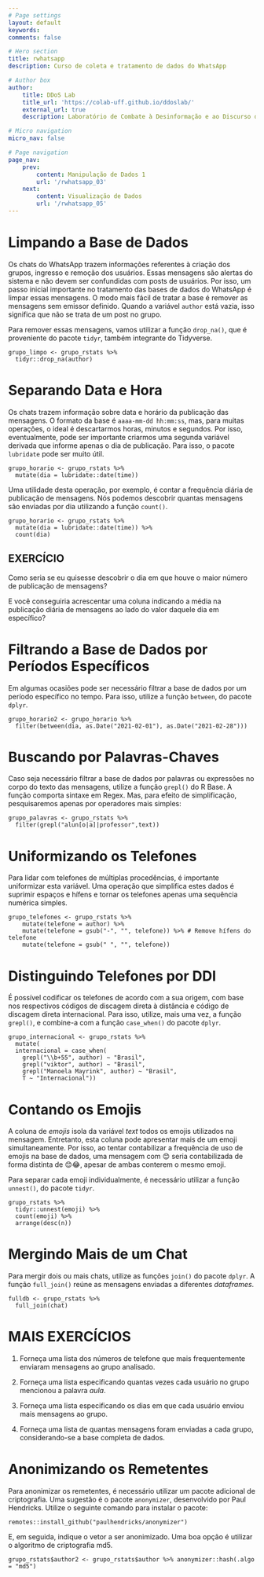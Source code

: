 ```yaml
---
# Page settings
layout: default
keywords:
comments: false

# Hero section
title: rwhatsapp
description: Curso de coleta e tratamento de dados do WhatsApp

# Author box
author:
    title: DDoS Lab
    title_url: 'https://colab-uff.github.io/ddoslab/'
    external_url: true
    description: Laboratório de Combate à Desinformação e ao Discurso de Ódio em Sistemas de Comunicação em Rede

# Micro navigation
micro_nav: false

# Page navigation
page_nav:
    prev:
        content: Manipulação de Dados 1
        url: '/rwhatsapp_03'
    next:
        content: Visualização de Dados
        url: '/rwhatsapp_05'
---
```


# Limpando a Base de Dados

Os chats do WhatsApp trazem informações referentes à criação dos grupos, ingresso e remoção dos usuários. Essas mensagens são alertas do sistema e não devem ser confundidas com posts de usuários. Por isso, um passo inicial importante no tratamento das bases de dados do WhatsApp é limpar essas mensagens. O modo mais fácil de tratar a base é remover as mensagens sem emissor definido. Quando a variável `author` está vazia, isso significa que não se trata de um post no grupo.

Para remover essas mensagens, vamos utilizar a função `drop_na()`, que é proveniente do pacote `tidyr`, também integrante do Tidyverse.

```
grupo_limpo <- grupo_rstats %>%
  tidyr::drop_na(author)
```


# Separando Data e Hora

Os chats trazem informação sobre data e horário da publicação das mensagens. O formato da base é `aaaa-mm-dd hh:mm:ss`, mas, para muitas operações, o ideal é descartarmos horas, minutos e segundos. Por isso, eventualmente, pode ser importante criarmos uma segunda variável derivada que informe apenas o dia de publicação. Para isso, o pacote `lubridate` pode ser muito útil.

```
grupo_horario <- grupo_rstats %>%
  mutate(dia = lubridate::date(time))
```

Uma utilidade desta operação, por exemplo, é contar a frequência diária de publicação de mensagens. Nós podemos descobrir quantas mensagens são enviadas por dia utilizando a função `count()`.

```
grupo_horario <- grupo_rstats %>%
  mutate(dia = lubridate::date(time)) %>% 
  count(dia)
```


## EXERCÍCIO

Como seria se eu quisesse descobrir o dia em que houve o maior número de publicação de mensagens?

E você conseguiria acrescentar uma coluna indicando a média na publicação diária de mensagens ao lado do valor daquele dia em específico?


# Filtrando a Base de Dados por Períodos Específicos

Em algumas ocasiões pode ser necessário filtrar a base de dados por um período específico no tempo. Para isso, utilize a função `between`, do pacote `dplyr`.

```
grupo_horario2 <- grupo_horario %>% 
  filter(between(dia, as.Date("2021-02-01"), as.Date("2021-02-28")))
```


# Buscando por Palavras-Chaves

Caso seja necessário filtrar a base de dados por palavras ou expressões no corpo do texto das mensagens, utilize a função `grepl()` do R Base. A função comporta sintaxe em Regex. Mas, para efeito de simplificação, pesquisaremos apenas por operadores mais simples:

```
grupo_palavras <- grupo_rstats %>% 
  filter(grepl("alun[o|a]|professor",text))
```


# Uniformizando os Telefones

Para lidar com telefones de múltiplas procedências, é importante uniformizar esta variável. Uma operação que simplifica estes dados é suprimir espaços e hífens e tornar os telefones apenas uma sequência numérica simples.

```
grupo_telefones <- grupo_rstats %>% 
    mutate(telefone = author) %>%
    mutate(telefone = gsub("-", "", telefone)) %>% # Remove hífens do telefone
    mutate(telefone = gsub(" ", "", telefone))
```


# Distinguindo Telefones por DDI

É possível codificar os telefones de acordo com a sua origem, com base nos respectivos códigos de discagem direta à distância e código de discagem direta internacional. Para isso, utilize, mais uma vez, a função `grepl()`, e combine-a com a função `case_when()` do pacote `dplyr`.

```
grupo_internacional <- grupo_rstats %>%
  mutate(
  internacional = case_when(
    grepl("\\b+55", author) ~ "Brasil",
    grepl("viktor", author) ~ "Brasil",
    grepl("Manoela Mayrink", author) ~ "Brasil",
    T ~ "Internacional"))
 ```
 
 
 # Contando os Emojis

A coluna de *emojis* isola da variável *text* todos os emojis utilizados na mensagem. Entretanto, esta coluna pode apresentar mais de um emoji simultaneamente. Por isso, ao tentar contabilizar a frequência de uso de emojis na base de dados, uma mensagem com 😊 seria contabilizada de forma distinta de 😊😂, apesar de ambas conterem o mesmo emoji.

Para separar cada emoji individualmente, é necessário utilizar a função `unnest()`, do pacote `tidyr`.


```
grupo_rstats %>%
  tidyr::unnest(emoji) %>%
  count(emoji) %>% 
  arrange(desc(n))
```
 
 
 # Mergindo Mais de um Chat

Para mergir dois ou mais chats, utilize as funções `join()` do pacote `dplyr`. A função `full_join()` reúne as mensagens enviadas a diferentes *dataframes*.

```
fulldb <- grupo_rstats %>% 
  full_join(chat)
```
 

# MAIS EXERCÍCIOS

1. Forneça uma lista dos números de telefone que mais frequentemente enviaram mensagens ao grupo analisado.

2. Forneça uma lista especificando quantas vezes cada usuário no grupo mencionou a palavra *aula*.

3. Forneça uma lista especificando os dias em que cada usuário enviou mais mensagens ao grupo.

4. Forneça uma lista de quantas mensagens foram enviadas a cada grupo, considerando-se a base completa de dados.


# Anonimizando os Remetentes

Para anonimizar os remetentes, é necessário utilizar um pacote adicional de criptografia. Uma sugestão é o pacote `anonymizer`, desenvolvido por Paul Hendricks. Utilize o seguinte comando para instalar o pacote:

```
remotes::install_github("paulhendricks/anonymizer")
```

E, em seguida, indique o vetor a ser anonimizado. Uma boa opção é utilizar o algoritmo de criptografia md5.

```
grupo_rstats$author2 <- grupo_rstats$author %>% anonymizer::hash(.algo = "md5")
```

